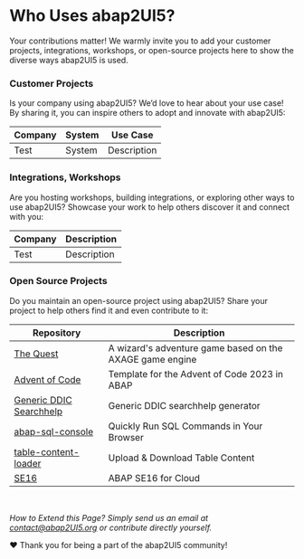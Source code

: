 # Who Uses abap2UI5?

Your contributions matter! We warmly invite you to add your customer projects, integrations, workshops, or open-source projects here to show the diverse ways abap2UI5 is used.

### Customer Projects
Is your company using abap2UI5? We’d love to hear about your use case! By sharing it, you can inspire others to adopt and innovate with abap2UI5:
 
|  Company | System | Use Case |
| ------------- | ------------- | ------------- |
| Test | System  | Description |


### Integrations, Workshops
Are you hosting workshops, building integrations, or exploring other ways to use abap2UI5? Showcase your work to help others discover it and connect with you:

|  Company | Description |
| ------------- | ------------- |
| Test | Description |


### Open Source Projects
Do you maintain an open-source project using abap2UI5? Share your project to help others find it and even contribute to it:

|  Repository | Description |
| ------------- | ------------- |
| [The Quest](https://github.com/nomssi/axage)  | A wizard's adventure game based on the AXAGE game engine |
| [Advent of Code](https://github.com/joltdx/abap-advent-2023-template) | Template for the Advent of Code 2023 in ABAP  |
| [Generic DDIC Searchhelp](https://github.com/axelmohnen/a2UI5-generic_search_hlp) | Generic DDIC searchhelp generator  |
| [abap-sql-console](https://github.com/abap2UI5-apps/abap-sql-console) | Quickly Run SQL Commands in Your Browser  |
| [table-content-loader](https://github.com/abap2UI5-apps/table-content-loader) | Upload & Download Table Content  |
| [SE16](https://github.com/abap2UI5-apps/SE16) | ABAP SE16 for Cloud  |

<br>

_How to Extend this Page? Simply send us an email at <contact@abap2UI5.org> or contribute directly yourself._

❤️ Thank you for being a part of the abap2UI5 community!
